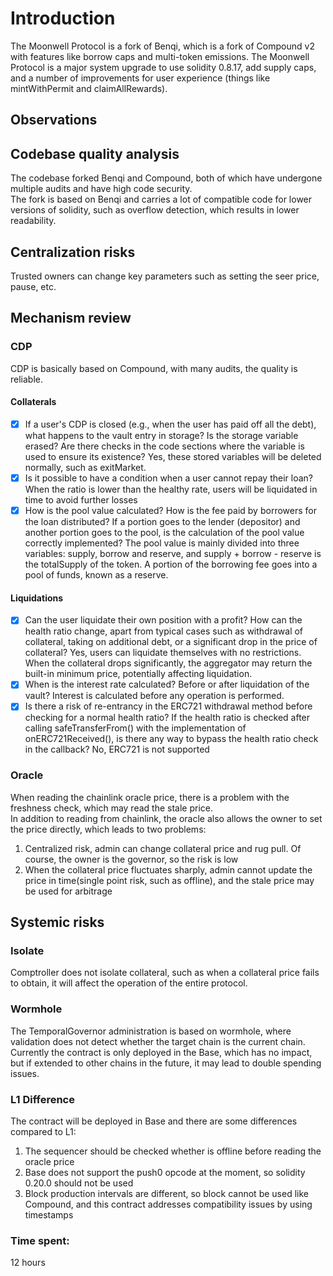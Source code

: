 # Introduction

The Moonwell Protocol is a fork of Benqi, which is a fork of Compound v2 with features like borrow caps and multi-token emissions. 
The Moonwell Protocol is a major system upgrade to use solidity 0.8.17, add supply caps, and a number
of improvements for user experience (things like mintWithPermit and claimAllRewards).    

## Observations

## Codebase quality analysis

The codebase forked Benqi and Compound, both of which have undergone multiple audits and have high code security.    
The fork is based on Benqi and carries a lot of compatible code for lower versions of solidity, such as overflow detection, which results in lower readability.

## Centralization risks

Trusted owners can change key parameters such as setting the seer price, pause, etc.

## Mechanism review

### CDP

CDP is basically based on Compound, with many audits, the quality is reliable.

#### Collaterals

- [x] If a user's CDP is closed (e.g., when the user has paid off all the debt), what happens to the vault entry in storage? Is the storage variable erased? Are there checks in the code sections where the variable is used to ensure its existence?
Yes, these stored variables will be deleted normally, such as exitMarket.
- [x] Is it possible to have a condition when a user cannot repay their loan?
When the ratio is lower than the healthy rate, users will be liquidated in time to avoid further losses
- [x] How is the pool value calculated? How is the fee paid by borrowers for the loan distributed? If a portion goes to the lender (depositor) and another portion goes to the pool, is the calculation of the pool value correctly implemented?
The pool value is mainly divided into three variables: supply, borrow and reserve, and supply + borrow - reserve is the totalSupply of the token. A portion of the borrowing fee goes into a pool of funds, known as a reserve.

#### Liquidations

- [x] Can the user liquidate their own position with a profit? How can the health ratio change, apart from typical cases such as withdrawal of collateral, taking on additional debt, or a significant drop in the price of collateral?
Yes, users can liquidate themselves with no restrictions. When the collateral drops significantly, the aggregator may return the built-in minimum price, potentially affecting liquidation.
- [x] When is the interest rate calculated? Before or after liquidation of the vault?
Interest is calculated before any operation is performed.
- [x] Is there a risk of re-entrancy in the ERC721 withdrawal method before checking for a normal health ratio? If the health ratio is checked after calling safeTransferFrom() with the implementation of onERC721Received(), is there any way to bypass the health ratio check in the callback?
No, ERC721 is not supported

### Oracle

When reading the chainlink oracle price, there is a problem with the freshness check, which may read the stale price.     
In addition to reading from chainlink, the oracle also allows the owner to set the price directly, which leads to two problems:
1. Centralized risk, admin can change collateral price and rug pull. Of course, the owner is the governor, so the risk is low
2. When the collateral price fluctuates sharply, admin cannot update the price in time(single point risk, such as offline), and the stale price may be used for arbitrage

## Systemic risks

### Isolate

Comptroller does not isolate collateral, such as when a collateral price fails to obtain, it will affect the operation of the entire protocol.  

### Wormhole

The TemporalGovernor administration is based on wormhole, where validation does not detect whether the target chain is the current chain. Currently the contract is only deployed in the Base, which has no impact, but if extended to other chains in the future, it may lead to double spending issues.

### L1 Difference

The contract will be deployed in Base and there are some differences compared to L1:
1. The sequencer should be checked whether is offline before reading the oracle price
2. Base does not support the push0 opcode at the moment, so solidity 0.20.0 should not be used
3. Block production intervals are different, so block cannot be used like Compound, and this contract addresses compatibility issues by using timestamps


### Time spent:
12 hours